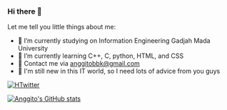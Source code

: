 ### Hi there 👋
Let me tell you little things about me:
- 🔭 I’m currently studying on Information Engineering Gadjah Mada University
- 🐍 I’m currently learning C++, C, python, HTML, and CSS
- 📧 Contact me via anggitobbk@gmail.com
- 🐣 I'm still new in this IT world, so I need lots of advice from you guys
<a href ="https://twitter.com/bysinardunia?s=20&t=eB6z4Ff2I4-5Lv3KP8wm9A">
  <img src="https://img.shields.io/twitter/follow/bysinardunia?style=social" alt="HTwitter">
</a>

[![Anggito's GitHub stats](https://github-readme-stats.vercel.app/api?username=anggito-ma)](https://github.com/anuraghazra/github-readme-stats)

